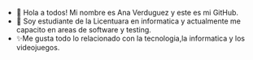 - 👋 Hola a todos! Mi nombre es Ana Verduguez y este es mi GitHub.
- 👀 Soy estudiante de la Licentuara en informatica y actualmente me capacito en areas de software y testing.
- ✨Me gusta todo lo relacionado con la tecnologia,la informatica y los videojuegos.

<!---
Te invito a mires mis codigos realizados a lo largo de mi carrera y experiencia.
Muchas gracias por leerme! :)
✷ 　 　　 　 ·
 　 ˚ * .
 　 　　 *　　 * ⋆ 　 .
 · 　　 ⋆ 　　　 ˚ ˚ 　　 ✦
 　 ⋆ · 　 *
 　　　　 ⋆ ✧　 　 · 　 ✧　✵
 　 · ✵
--->
